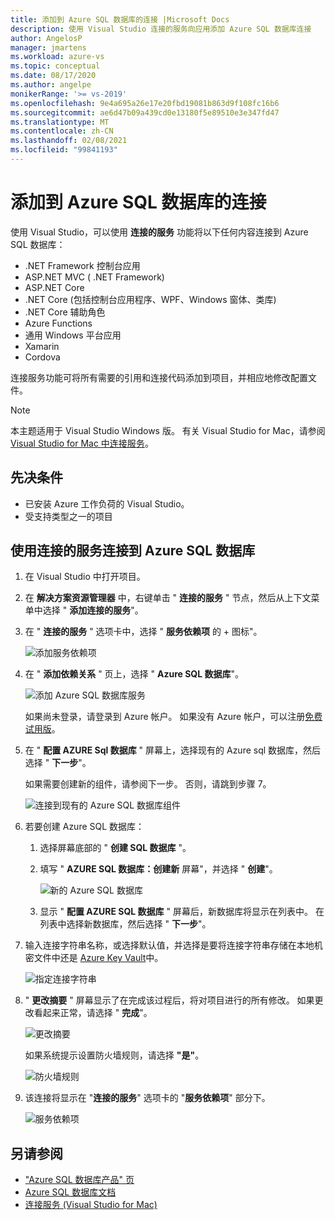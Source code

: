 ```yaml
---
title: 添加到 Azure SQL 数据库的连接 |Microsoft Docs
description: 使用 Visual Studio 连接的服务向应用添加 Azure SQL 数据库连接
author: AngelosP
manager: jmartens
ms.workload: azure-vs
ms.topic: conceptual
ms.date: 08/17/2020
ms.author: angelpe
monikerRange: '>= vs-2019'
ms.openlocfilehash: 9e4a695a26e17e20fbd19081b863d9f108fc16b6
ms.sourcegitcommit: ae6d47b09a439cd0e13180f5e89510e3e347fd47
ms.translationtype: MT
ms.contentlocale: zh-CN
ms.lasthandoff: 02/08/2021
ms.locfileid: "99841193"
---
```

# <a name="add-a-connection-to-azure-sql-database"></a>添加到 Azure SQL 数据库的连接

使用 Visual Studio，可以使用 **连接的服务** 功能将以下任何内容连接到 Azure SQL 数据库：

- .NET Framework 控制台应用
- ASP.NET MVC ( .NET Framework)  
- ASP.NET Core
- .NET Core (包括控制台应用程序、WPF、Windows 窗体、类库) 
- .NET Core 辅助角色
- Azure Functions
- 通用 Windows 平台应用
- Xamarin
- Cordova

连接服务功能可将所有需要的引用和连接代码添加到项目，并相应地修改配置文件。

> [!NOTE]
> 本主题适用于 Visual Studio  Windows 版。 有关 Visual Studio for Mac，请参阅 [Visual Studio for Mac 中连接服务](/visualstudio/mac/connected-services)。
## <a name="prerequisites"></a>先决条件

- 已安装 Azure 工作负荷的 Visual Studio。
- 受支持类型之一的项目

## <a name="connect-to-azure-sql-database-using-connected-services"></a>使用连接的服务连接到 Azure SQL 数据库

1. 在 Visual Studio 中打开项目。

1. 在 **解决方案资源管理器** 中，右键单击 " **连接的服务** " 节点，然后从上下文菜单中选择 " **添加连接的服务**"。

1. 在 " **连接的服务** " 选项卡中，选择 " **服务依赖项** 的 + 图标"。

    ![添加服务依赖项](./media/vs-azure-tools-connected-services-storage/vs-2019/connected-services-tab.png)

1. 在 " **添加依赖关系** " 页上，选择 " **Azure SQL 数据库**"。

    ![添加 Azure SQL 数据库服务](./media/azure-sql-database-add-connected-service/azure-sql-database.png)

    如果尚未登录，请登录到 Azure 帐户。 如果没有 Azure 帐户，可以注册[免费试用版](https://azure.microsoft.com/account/free)。

1. 在 " **配置 AZURE Sql 数据库** " 屏幕上，选择现有的 Azure sql 数据库，然后选择 " **下一步**"。

    如果需要创建新的组件，请参阅下一步。 否则，请跳到步骤 7。

    ![连接到现有的 Azure SQL 数据库组件](./media/azure-sql-database-add-connected-service/created-azure-sql-database.png)

1. 若要创建 Azure SQL 数据库：

   1. 选择屏幕底部的 " **创建 SQL 数据库** "。

   1. 填写 " **AZURE SQL 数据库：创建新** 屏幕"，并选择 " **创建**"。

       ![新的 Azure SQL 数据库](./media/azure-sql-database-add-connected-service/create-new-azure-sql-database.png)

   1. 显示 " **配置 AZURE SQL 数据库** " 屏幕后，新数据库将显示在列表中。 在列表中选择新数据库，然后选择 " **下一步**"。

1. 输入连接字符串名称，或选择默认值，并选择是要将连接字符串存储在本地机密文件中还是 [Azure Key Vault](/azure/key-vault)中。

   ![指定连接字符串](./media/azure-sql-database-add-connected-service/connection-string.png)

1. " **更改摘要** " 屏幕显示了在完成该过程后，将对项目进行的所有修改。 如果更改看起来正常，请选择 " **完成**"。

   ![更改摘要](./media/azure-sql-database-add-connected-service/summary-of-changes.png)

   如果系统提示设置防火墙规则，请选择 **"是"**。

   ![防火墙规则](./media/azure-sql-database-add-connected-service/firewall-rules.png)

1. 该连接将显示在 "**连接的服务**" 选项卡的 "**服务依赖项**" 部分下。

   ![服务依赖项](./media/azure-sql-database-add-connected-service/service-dependencies-after.png)

## <a name="see-also"></a>另请参阅

- ["Azure SQL 数据库产品" 页](https://azure.microsoft.com/services/sql-database/)
- [Azure SQL 数据库文档](/azure/azure-sql/database/)
- [连接服务 (Visual Studio for Mac)](/visualstudio/mac/connected-services)
